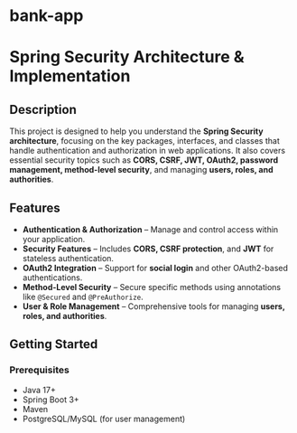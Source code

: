 # bank-app
# **Spring Security Architecture & Implementation**

## **Description**
This project is designed to help you understand the **Spring Security architecture**, focusing on the key packages, interfaces, and classes that handle authentication and authorization in web applications. It also covers essential security topics such as **CORS, CSRF, JWT, OAuth2, password management, method-level security**, and managing **users, roles, and authorities**.

## **Features**
- **Authentication & Authorization** – Manage and control access within your application.
- **Security Features** – Includes **CORS, CSRF protection**, and **JWT** for stateless authentication.
- **OAuth2 Integration** – Support for **social login** and other OAuth2-based authentications.
- **Method-Level Security** – Secure specific methods using annotations like `@Secured` and `@PreAuthorize`.
- **User & Role Management** – Comprehensive tools for managing **users, roles, and authorities**.

## **Getting Started**
### **Prerequisites**
- Java 17+
- Spring Boot 3+
- Maven
- PostgreSQL/MySQL (for user management)
